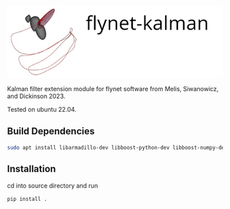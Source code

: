 ![header](images/flynet_kalman_header.png)

Kalman filter extension module for flynet software from Melis, Siwanowicz, and
Dickinson 2023.

Tested on ubuntu 22.04. 

## Build Dependencies 

```bash
sudo apt install libarmadillo-dev libboost-python-dev libboost-numpy-dev
```

## Installation
cd into source directory and run
```bash
pip install .
```

